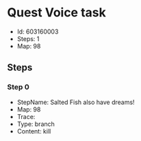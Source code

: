 # Quest Voice task

- Id: 603160003
- Steps: 1
- Map: 98

## Steps

### Step 0
- StepName:  Salted Fish also have dreams!
- Map:  98
- Trace:  
- Type:  branch
- Content:  kill


